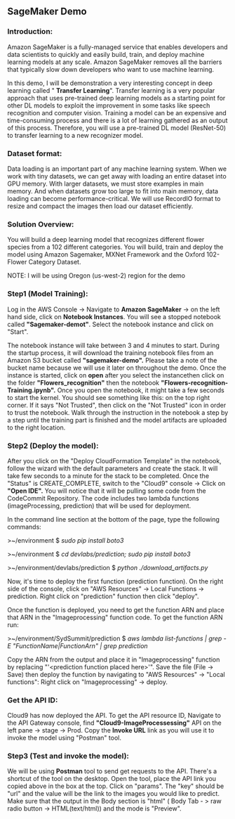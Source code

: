 ## SageMaker Demo

### Introduction:

Amazon SageMaker  is a fully-managed service that enables developers and data scientists to quickly and easily build, train, and deploy machine learning models at any scale. Amazon SageMaker removes all the barriers that typically slow down developers who want to use machine learning.

In this demo, I will be demonstration a very interesting concept in deep learning called &quot; **Transfer Learning**&quot;. Transfer learning is a very popular approach that uses pre-trained deep learning models as a starting point for other DL models to exploit the improvement in some tasks like speech recognition and computer vision. Training a model can be an expensive and time-consuming process and there is a lot of learning gathered as an output of this process. Therefore, you will use a pre-trained DL model (ResNet-50) to transfer learning to a new recognizer model.

### Dataset format:

Data loading is an important part of any machine learning system. When we work with tiny datasets, we can get away with loading an entire dataset into GPU memory. With larger datasets, we must store examples in main memory. And when datasets grow too large to fit into main memory, data loading can become performance-critical. We will use RecordIO format to resize and compact the images then load our dataset efficiently.

 
### Solution Overview:

You will build a deep learning model that recognizes different flower species from a 102 different categories. You will build, train and deploy the model using Amazon Sagemaker, MXNet Framework and the Oxford 102-Flower Category Dataset.

NOTE: I will be using Oregon (us-west-2) region for the demo

### Step1 (Model Training):

Log in the AWS Console -&gt; Navigate to **Amazon SageMaker** -&gt; on the left hand side, click on **Notebook Instances**. You will see a stopped notebook called **&quot;Sagemaker-demot&quot;**.  Select the notebook instance and click on &quot;Start&quot;.

The notebook instance will take between 3 and 4 minutes to start. During the startup process, it will download the training notebook files from an Amazon S3 bucket called **&quot;sagemaker-demo&quot;.** Please take a note of the bucket name because we will use it later on throughout the demo. Once the instance is started, click on **open** after you select the instancethen click on the folder **&quot;Flowers\_recognition&quot;**  then the notebook **&quot;Flowers-recognition-Training.ipynb&quot;.** Once you open the notebook, it might take a few seconds to start the kernel. You should see something like this: on the top right corner. If it says &quot;Not Trusted&quot;, then click on the &quot;Not Trusted&quot; icon in order to trust the notebook. Walk through the instruction in the notebook a step by a step until the training part is finished and the model artifacts are uploaded to the right location.

### Step2 (Deploy the model):

After you click on the &quot;Deploy CloudFormation Template&quot; in the notebook, follow the wizard with the default parameters and create the stack. It will take few seconds to a minute for the stack to be completed. Once the &quot;Status&quot; is CREATE\_COMPLETE, switch to the &quot;Cloud9&quot; console -&gt; Click on **&quot;Open IDE&quot;.** You will notice that it will be pulling some code from the CodeCommit Repository. The code includes two lambda functions (imageProcessing, prediction) that will be used for deployment.

In the command line section at the bottom of the page, type the following commands:

&gt;~/environment $  _sudo pip install boto3_

&gt;~/environment $  _cd devlabs/prediction; sudo pip install boto3_

&gt;~/environment/devlabs/prediction $  _python ./download_artifacts.py_


Now, it&#39;s time to deploy the first function (prediction function). On the right side of the console, click on &quot;AWS Resources&quot; -&gt; Local Functions -&gt; prediction. Right click on &quot;prediction&quot; function then click &quot;deploy&quot;.

Once the function is deployed, you need to get the function ARN and place that ARN in the &quot;Imageprocessing&quot; function code. To get the function ARN run:

&gt;~/environment/SydSummit/prediction  $  _aws lambda list-functions | grep -E &quot;FunctionName|FunctionArn&quot; | grep prediction_

Copy the ARN from the output and place it in &quot;Imageprocessing&quot; function by replacing &quot;&#39;&lt;prediction function placed here&gt;&#39;&quot;. Save the file (File -&gt; Save) then deploy the function by navigating to &quot;AWS Resources&quot; -&gt; &quot;Local functions&quot;: Right click on &quot;Imageprocessing&quot; -&gt; deploy.

### Get the API ID:

Cloud9 has now deployed the API. To get the API resource ID, Navigate to the API Gateway console, find **"Cloud9-ImageProcessessing"** API on the left pane -> stage -> Prod. Copy the **Invoke URL** link as you will use it to invoke the model using "Postman" tool.

### Step3 (Test and invoke the model):

We will be using **Postman** tool to send get requests to the API. There&#39;s a shortcut of the tool on the desktop. Open the tool, place the API link you copied above in the box at the top. Click on &quot;params&quot;. The &quot;key&quot; should be &quot;url&quot; and the value will be the link to the images you would like to predict. Make sure that the output in the Body section is &quot;html&quot;  ( Body Tab - > raw radio button -> HTML(text/html)) and the mode is &quot;Preview&quot;.

